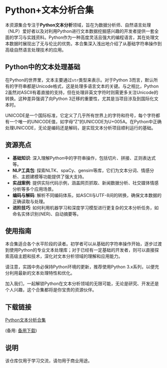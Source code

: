 # Python+文本分析合集

本资源集合专注于**Python文本分析**领域，旨在为数据分析师、自然语言处理（NLP）爱好者以及对利用Python进行文本数据挖掘感兴趣的开发者提供一套全面的学习与实践资料。Python作为一种高度灵活且强大的编程语言，其在处理文本数据时展现出了无与伦比的优势。本合集深入浅出地介绍了从基础字符串操作到高级自然语言处理技术的应用。

## Python中的文本处理基础

在Python的世界里，文本主要通过`str`类型来表示。对于Python 3而言，默认所有的字符串都是Unicode格式，这是处理多语言文本的关键。与之相比，Python 2虽然对ASCII有着直接的支持，但在处理非英文字符时则需更多关注Unicode的转换。这种差异强调了向Python 3迁移的重要性，尤其是当项目涉及到国际化文本时。

UNICODE是一个国际标准，它定义了几乎所有世界上的字符和符号，每个字符都有一个唯一的UNICODE值，如字母“Z”的UNICODE为U+005A。在Python中正确处理UNICODE，无论是编码还是解码，是实现文本分析项目顺利运行的基础。

## 资源亮点

- **基础知识**: 深入理解Python中的字符串操作，包括切片、拼接、正则表达式等。
- **NLP工具包**: 探索NLTK、spaCy、gensim等库，它们为文本分词、情感分析、主题建模等功能提供了强大支持。
- **实战案例**: 提供实际代码示例，涵盖网页抓取、新闻数据分析、社交媒体情感分析等多个应用场景。
- **编码与解码**: 解析不同编码体系，如ASCII与UTF-8间的转换，确保文本数据的正确读取与处理。
- **进阶技巧**: 如何利用机器学习和深度学习模型进行更复杂的文本分析任务，如命名实体识别(NER)、自动摘要等。

## 使用指南

本合集适合各个水平阶段的读者。初学者可以从基础的字符串操作开始，逐步过渡到使用Python的专业文本处理库；对于已经有一定基础的开发者，则可以直接探索高级主题和技术，深化对文本分析领域的理解和应用能力。

请注意，实践中务必保持Python环境的更新，推荐使用Python 3.x系列，以便充分利用最新的文本处理特性和优化。

加入我们，一起解锁Python在文本分析领域的无限可能，无论是研究、开发还是个人兴趣，这个合集都将是你宝贵的资源伙伴。

## 下载链接
[Python文本分析合集](https://pan.quark.cn/s/d18c0e927fa8) 

(备用: [备用下载](https://pan.baidu.com/s/1bM9yY3v1-BaE34I13w7y2w?pwd=1234))

## 说明

该仓库仅用于学习交流，请勿用于商业用途。
